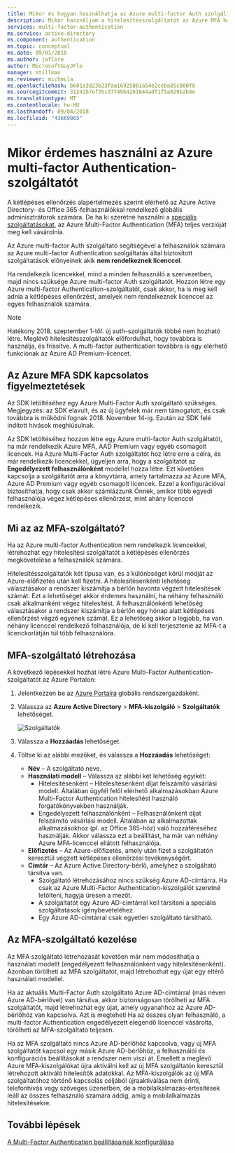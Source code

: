 ```yaml
---
title: Mikor és hogyan használhatja az Azure multi-factor Auth szolgáltatót?
description: Mikor használjam a hitelesítésszolgáltatót az Azure MFA használatba Vételekor?
services: multi-factor-authentication
ms.service: active-directory
ms.component: authentication
ms.topic: conceptual
ms.date: 09/01/2018
ms.author: joflore
author: MicrosoftGuyJFlo
manager: mtillman
ms.reviewer: michmcla
ms.openlocfilehash: b601a3d23b23faa16925881a54e2ceba85c800f8
ms.sourcegitcommit: 31241b7ef35c37749b4261644adf1f5a029b2b8e
ms.translationtype: MT
ms.contentlocale: hu-HU
ms.lasthandoff: 09/04/2018
ms.locfileid: "43669065"
---
```

# <a name="when-to-use-an-azure-multi-factor-authentication-provider"></a>Mikor érdemes használni az Azure multi-factor Authentication-szolgáltatót

A kétlépéses ellenőrzés alapértelmezés szerint elérhető az Azure Active Directory- és Office 365-felhasználókkal rendelkező globális adminisztrátorok számára. De ha ki szeretné használni a [speciális szolgáltatásokat](howto-mfa-mfasettings.md), az Azure Multi-Factor Authentication (MFA) teljes verzióját meg kell vásárolnia.

Az Azure multi-factor Auth szolgáltató segítségével a felhasználók számára az Azure multi-factor Authentication szolgáltatás által biztosított szolgáltatások előnyeinek akik **nem rendelkeznek licenccel**. 

Ha rendelkezik licencekkel, mind a minden felhasználó a szervezetben, majd nincs szüksége Azure multi-factor Auth szolgáltatót. Hozzon létre egy Azure multi-factor Authentication-szolgáltatót, csak akkor, ha is meg kell adnia a kétlépéses ellenőrzést, amelyek nem rendelkeznek licenccel az egyes felhasználók számára.

> [!NOTE]
> Hatékony 2018. szeptember 1-től. új auth-szolgáltatók többé nem hozható létre. Meglévő hitelesítésszolgáltatók előfordulhat, hogy továbbra is használja, és frissítve. A multi-factor authentication továbbra is egy elérhető funkciónak az Azure AD Premium-licencet.

## <a name="caveats-related-to-the-azure-mfa-sdk"></a>Az Azure MFA SDK kapcsolatos figyelmeztetések

Az SDK letöltéséhez egy Azure Multi-Factor Auth szolgáltató szükséges. Megjegyzés: az SDK elavult, és az új ügyfelek már nem támogatott, és csak továbbra is működni fognak 2018. November 14-ig. Ezután az SDK felé indított hívások meghiúsulnak.

Az SDK letöltéséhez hozzon létre egy Azure multi-factor Auth szolgáltatót, ha már rendelkezik Azure MFA, AAD Premium vagy egyéb csomagolt licencek. Ha Azure Multi-Factor Auth szolgáltatót hoz létre erre a célra, és már rendelkezik licencekkel, ügyeljen arra, hogy a szolgáltatót az **Engedélyezett felhasználónként** modellel hozza létre. Ezt követően kapcsolja a szolgáltatót arra a könyvtárra, amely tartalmazza az Azure MFA, Azure AD Premium vagy egyéb csomagolt licencek. Ezzel a konfigurációval biztosíthatja, hogy csak akkor számlázzunk Önnek, amikor több egyedi felhasználója végez kétlépéses ellenőrzést, mint ahány licenccel rendelkezik.

## <a name="what-is-an-mfa-provider"></a>Mi az az MFA-szolgáltató?

Ha az Azure multi-factor Authentication nem rendelkezik licencekkel, létrehozhat egy hitelesítési szolgáltatót a kétlépéses ellenőrzés megkövetelése a felhasználók számára.

Hitelesítésszolgáltatók két típusa van, és a különbséget körül módját az Azure-előfizetés után kell fizetni. A hitelesítésenkénti lehetőség választásakor a rendszer kiszámítja a bérlőn havonta végzett hitelesítések számát. Ezt a lehetőséget akkor érdemes használni, ha néhány felhasználó csak alkalmanként végez hitelesítést. A felhasználónkénti lehetőség választásakor a rendszer kiszámítja a bérlőn egy hónap alatt kétlépéses ellenőrzést végző egyének számát. Ez a lehetőség akkor a legjobb, ha van néhány licenccel rendelkező felhasználója, de ki kell terjesztenie az MFA-t a licenckorlátján túl több felhasználóra.

## <a name="create-an-mfa-provider"></a>MFA-szolgáltató létrehozása

A következő lépésekkel hozhat létre Azure Multi-Factor Authentication-szolgáltatót az Azure Portalon:

1. Jelentkezzen be az [Azure Portalra](https://portal.azure.com) globális rendszergazdaként.
2. Válassza az **Azure Active Directory** > **MFA-kiszolgáló** > **Szolgáltatók** lehetőséget.

   ![Szolgáltatók][Providers]

3. Válassza a **Hozzáadás** lehetőséget.
4. Töltse ki az alábbi mezőket, és válassza a **Hozzáadás** lehetőséget:
   - **Név** – A szolgáltató neve.
   - **Használati modell** – Válassza az alábbi két lehetőség egyikét:
      * Hitelesítésenként – Hitelesítésenként díjat felszámító vásárlási modell. Általában ügyfél felől elérhető alkalmazásokban Azure Multi-Factor Authentication hitelesítést használó forgatókönyvekben használják.
      * Engedélyezett felhasználónként – Felhasználónként díjat felszámító vásárlási modell. Általában az alkalmazottak alkalmazásokhoz (pl. az Office 365-höz) való hozzáféréséhez használják. Akkor válassza ezt a beállítást, ha már van néhány Azure MFA-licenccel ellátott felhasználója.
   - **Előfizetés** – Az Azure-előfizetés, amely után fizet a szolgáltatón keresztül végzett kétlépéses ellenőrzési tevékenységért.
   - **Címtár** – Az Azure Active Directory-bérlő, amelyhez a szolgáltató társítva van.
      * Szolgáltató létrehozásához nincs szükség Azure AD-címtárra. Ha csak az Azure Multi-Factor Authentication-kiszolgálót szeretné letölteni, hagyja üresen a mezőt.
      * A szolgáltatót egy Azure AD-címtárral kell társítani a speciális szolgáltatások igénybevételéhez.
      * Egy Azure AD-címtárral csak egyetlen szolgáltató társítható.

## <a name="manage-your-mfa-provider"></a>Az MFA-szolgáltató kezelése

Az MFA szolgáltató létrehozását követően már nem módosíthatja a használati modellt (engedélyezett felhasználónként vagy hitelesítésenként). Azonban törölheti az MFA szolgáltatót, majd létrehozhat egy újat egy eltérő használati modellel.

Ha az aktuális Multi-Factor Auth szolgáltató Azure AD-címtárral (más néven Azure AD-bérlővel) van társítva, akkor biztonságosan törölheti az MFA szolgáltatót, majd létrehozhat egy újat, amely ugyanahhoz az Azure AD-bérlőhöz van kapcsolva. Azt is megteheti Ha az összes olyan felhasználó, a multi-factor Authentication engedélyezett elegendő licenccel vásárolta, törölheti az MFA-szolgáltató teljesen.

Ha az MFA szolgáltató nincs Azure AD-bérlőhöz kapcsolva, vagy új MFA szolgáltatót kapcsol egy másik Azure AD-bérlőhöz, a felhasználói és konfigurációs beállításokat a rendszer nem viszi át. Emellett a meglévő Azure MFA-kiszolgálókat újra aktiválni kell az új MFA szolgáltatón keresztül létrehozott aktiváló hitelesítők adatokkal. Az MFA-kiszolgálók az új MFA szolgáltatóhoz történő kapcsolás céljából újraaktiválása nem érinti, telefonhívás vagy szöveges üzenetben, de a mobilalkalmazás-értesítések leáll az összes felhasználó számára addig, amíg a mobilalkalmazás hitelesítésekre.

## <a name="next-steps"></a>További lépések

[A Multi-Factor Authentication beállításainak konfigurálása](howto-mfa-mfasettings.md)

[Providers]: ./media/concept-mfa-authprovider/add-providers.png "MFA-szolgáltatók hozzáadása"
